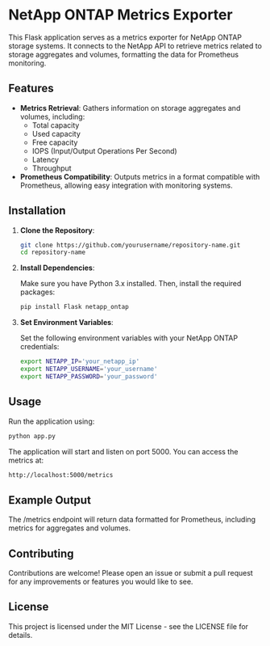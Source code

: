 # NetApp ONTAP Metrics Exporter

This Flask application serves as a metrics exporter for NetApp ONTAP storage systems. It connects to the NetApp API to retrieve metrics related to storage aggregates and volumes, formatting the data for Prometheus monitoring.

## Features

- **Metrics Retrieval**: Gathers information on storage aggregates and volumes, including:
  - Total capacity
  - Used capacity
  - Free capacity
  - IOPS (Input/Output Operations Per Second)
  - Latency
  - Throughput
- **Prometheus Compatibility**: Outputs metrics in a format compatible with Prometheus, allowing easy integration with monitoring systems.

## Installation

1. **Clone the Repository**:
   ```bash
   git clone https://github.com/yourusername/repository-name.git
   cd repository-name

2. **Install Dependencies**:
   
   Make sure you have Python 3.x installed. Then, install the required packages:
   ```bash
   pip install Flask netapp_ontap

3. **Set Environment Variables**:
   
   Set the following environment variables with your NetApp ONTAP credentials:
   ```bash
   export NETAPP_IP='your_netapp_ip'
   export NETAPP_USERNAME='your_username'
   export NETAPP_PASSWORD='your_password'

## Usage

   Run the application using:
   ```bash
   python app.py
   ```

   The application will start and listen on port 5000. You can access the metrics at:
   ```bash
   http://localhost:5000/metrics
   ```

## Example Output

The /metrics endpoint will return data formatted for Prometheus, including metrics for aggregates and volumes.

## Contributing

Contributions are welcome! Please open an issue or submit a pull request for any improvements or features you would like to see.

## License

This project is licensed under the MIT License - see the LICENSE file for details.
